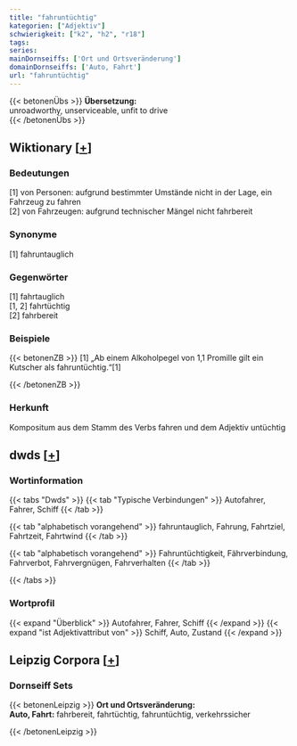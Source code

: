 ```yaml
---
title: "fahruntüchtig"
kategorien: ["Adjektiv"]
schwierigkeit: ["k2", "h2", "r18"]
tags:
series:
mainDornseiffs: ['Ort und Ortsveränderung']
domainDornseiffs: ['Auto, Fahrt']
url: "fahruntüchtig"
---
```


{{< betonenÜbs >}}
**Übersetzung:**  
unroadworthy, unserviceable, unfit  to drive  
{{< /betonenÜbs >}}

## Wiktionary [[+](https://de.wiktionary.org/wiki/fahruntüchtig)]

### Bedeutungen
[1] von Personen: aufgrund bestimmter Umstände nicht in der Lage, ein Fahrzeug zu fahren  
[2] von Fahrzeugen: aufgrund technischer Mängel nicht fahrbereit  

### Synonyme
[1] fahruntauglich  

### Gegenwörter
[1] fahrtauglich  
[1, 2] fahrtüchtig  
[2] fahrbereit  

### Beispiele
{{< betonenZB >}}
[1] „Ab einem Alkoholpegel von 1,1 Promille gilt ein Kutscher als fahruntüchtig.“[1]  

{{< /betonenZB >}}
### Herkunft
Kompositum aus dem Stamm des Verbs fahren und dem Adjektiv untüchtig  



## dwds [[+](https://www.dwds.de/wb/fahruntüchtig)]

### Wortinformation
{{< tabs "Dwds" >}}
{{< tab "Typische Verbindungen" >}}
Autofahrer, Fahrer, Schiff
{{< /tab >}}

{{< tab "alphabetisch vorangehend" >}}
fahruntauglich, Fahrung, Fahrtziel, Fahrtzeit, Fahrtwind
{{< /tab >}}

{{< tab "alphabetisch vorangehend" >}}
Fahruntüchtigkeit, Fährverbindung, Fahrverbot, Fahrvergnügen, Fahrverhalten
{{< /tab >}}

{{< /tabs >}}

### Wortprofil
{{< expand "Überblick" >}} Autofahrer, Fahrer, Schiff {{< /expand >}}
{{< expand "ist Adjektivattribut von" >}} Schiff, Auto, Zustand {{< /expand >}}

## Leipzig Corpora [[+](https://corpora.uni-leipzig.de/en/res?word=fahruntüchtig&corpusId=deu_newscrawl-public_2018)]

### Dornseiff Sets
{{< betonenLeipzig >}}
**Ort und Ortsveränderung:**  
**Auto, Fahrt:** fahrbereit, fahrtüchtig, fahruntüchtig, verkehrssicher  

{{< /betonenLeipzig >}}
